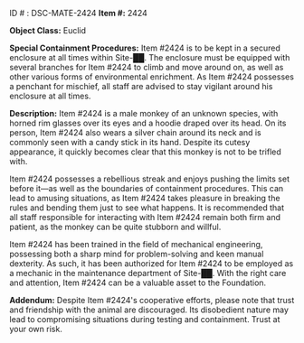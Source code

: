 ID # : DSC-MATE-2424
**Item #:** 2424

**Object Class:** Euclid

**Special Containment Procedures:** Item #2424 is to be kept in a secured enclosure at all times within Site-██. The enclosure must be equipped with several branches for Item #2424 to climb and move around on, as well as other various forms of environmental enrichment. As Item #2424 possesses a penchant for mischief, all staff are advised to stay vigilant around his enclosure at all times.

**Description:** Item #2424 is a male monkey of an unknown species, with horned rim glasses over its eyes and a hoodie draped over its head. On its person, Item #2424 also wears a silver chain around its neck and is commonly seen with a candy stick in its hand. Despite its cutesy appearance, it quickly becomes clear that this monkey is not to be trifled with.

Item #2424 possesses a rebellious streak and enjoys pushing the limits set before it—as well as the boundaries of containment procedures. This can lead to amusing situations, as Item #2424 takes pleasure in breaking the rules and bending them just to see what happens. It is recommended that all staff responsible for interacting with Item #2424 remain both firm and patient, as the monkey can be quite stubborn and willful.

Item #2424 has been trained in the field of mechanical engineering, possessing both a sharp mind for problem-solving and keen manual dexterity. As such, it has been authorized for Item #2424 to be employed as a mechanic in the maintenance department of Site-██. With the right care and attention, Item #2424 can be a valuable asset to the Foundation.

**Addendum:** Despite Item #2424's cooperative efforts, please note that trust and friendship with the animal are discouraged. Its disobedient nature may lead to compromising situations during testing and containment. Trust at your own risk.